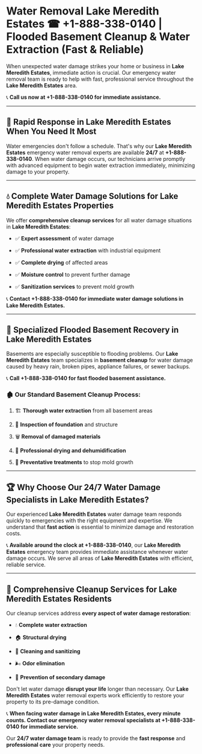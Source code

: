 # Water Removal Lake Meredith Estates ☎ +1-888-338-0140 | Flooded Basement Cleanup & Water Extraction (Fast & Reliable)

When unexpected water damage strikes your home or business in **Lake Meredith Estates**, immediate action is crucial. Our emergency water removal team is ready to help with fast, professional service throughout the **Lake Meredith Estates** area. 

📞 **Call us now at +1-888-338-0140 for immediate assistance.**
---
## 🚀 Rapid Response in Lake Meredith Estates When You Need It Most
Water emergencies don't follow a schedule. That's why our **Lake Meredith Estates** emergency water removal experts are available **24/7** at **+1-888-338-0140**. When water damage occurs, our technicians arrive promptly with advanced equipment to begin water extraction immediately, minimizing damage to your property.
---
## 💧 Complete Water Damage Solutions for Lake Meredith Estates Properties
We offer **comprehensive cleanup services** for all water damage situations in **Lake Meredith Estates**:
- ✅ **Expert assessment** of water damage  
- ✅ **Professional water extraction** with industrial equipment  
- ✅ **Complete drying** of affected areas  
- ✅ **Moisture control** to prevent further damage  
- ✅ **Sanitization services** to prevent mold growth  
📞 **Contact +1-888-338-0140 for immediate water damage solutions in Lake Meredith Estates.**
---
## 🌊 Specialized Flooded Basement Recovery in Lake Meredith Estates
Basements are especially susceptible to flooding problems. Our **Lake Meredith Estates** team specializes in **basement cleanup** for water damage caused by heavy rain, broken pipes, appliance failures, or sewer backups. 
📞 **Call +1-888-338-0140 for fast flooded basement assistance.**
### 🏚️ Our Standard Basement Cleanup Process:
1. 🏗️ **Thorough water extraction** from all basement areas  
2. 🔎 **Inspection of foundation** and structure  
3. 🗑️ **Removal of damaged materials**  
4. 💨 **Professional drying and dehumidification**  
5. 🚫 **Preventative treatments** to stop mold growth  
---
## 🏆 Why Choose Our 24/7 Water Damage Specialists in Lake Meredith Estates?
Our experienced **Lake Meredith Estates** water damage team responds quickly to emergencies with the right equipment and expertise. We understand that **fast action** is essential to minimize damage and restoration costs.
📞 **Available around the clock at +1-888-338-0140**, our **Lake Meredith Estates** emergency team provides immediate assistance whenever water damage occurs. We serve all areas of **Lake Meredith Estates** with efficient, reliable service.
---
## 🧹 Comprehensive Cleanup Services for Lake Meredith Estates Residents
Our cleanup services address **every aspect of water damage restoration**:
- 💧 **Complete water extraction**  
- 🏠 **Structural drying**  
- 🧼 **Cleaning and sanitizing**  
- 🌬️ **Odor elimination**  
- 🚫 **Prevention of secondary damage**  
Don't let water damage **disrupt your life** longer than necessary. Our **Lake Meredith Estates** water removal experts work efficiently to restore your property to its pre-damage condition.
📞 **When facing water damage in Lake Meredith Estates, every minute counts. Contact our emergency water removal specialists at +1-888-338-0140 for immediate service.**
Our **24/7 water damage team** is ready to provide the **fast response** and **professional care** your property needs.
